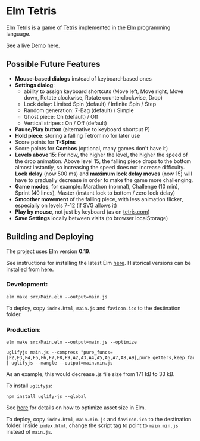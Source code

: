 # Elm Tetris

Elm Tetris is a game of [Tetris](https://en.wikipedia.org/wiki/Tetris) implemented in the [Elm](<https://en.wikipedia.org/wiki/Elm_(programming_language)>) programming language.

See a live [Demo](https://aistrate.github.io/demo/elm-tetris/index.html) here.

## Possible Future Features

- **Mouse-based dialogs** instead of keyboard-based ones
- **Settings dialog**:
  - ability to assign keyboard shortcuts (Move left, Move right, Move down, Rotate clockwise, Rotate counterclockwise, Drop)
  - Lock delay: Limited Spin (default) / Infinite Spin / Step
  - Random generation: 7-Bag (default) / Simple
  - Ghost piece: On (default) / Off
  - Vertical stripes : On / Off (default)
- **Pause/Play button** (alternative to keyboard shortcut P)
- **Hold piece**: storing a falling Tetromino for later use
- Score points for **T-Spins**
- Score points for **Combos** (optional, many games don't have it)
- **Levels above 15**: For now, the higher the level, the higher the speed of the drop animation. Above level 15, the falling piece drops to the bottom almost instantly, so increasing the speed does not increase difficulty. **Lock delay** (now 500 ms) and **maximum lock delay moves** (now 15) will have to gradually decrease in order to make the game more challenging.
- **Game modes**, for example: Marathon (normal), Challenge (10 min), Sprint (40 lines), Master (instant lock to bottom / zero lock delay)
- **Smoother movement** of the falling piece, with less animation flicker, especially on levels 7-12 (if SVG allows it)
- **Play by mouse**, not just by keyboard (as on [tetris.com](https://tetris.com/))
- **Save Settings** locally between visits (to browser localStorage)

## Building and Deploying

The project uses Elm version **0.19**.

See instructions for installing the latest Elm [here](https://guide.elm-lang.org/install/elm.html). Historical versions can be installed from [here](https://github.com/elm/compiler/releases).

### Development:

```
elm make src/Main.elm --output=main.js
```

To deploy, copy `index.html`, `main.js` and `favicon.ico` to the destination folder.

### Production:

```
elm make src/Main.elm --output=main.js --optimize

uglifyjs main.js --compress "pure_funcs=[F2,F3,F4,F5,F6,F7,F8,F9,A2,A3,A4,A5,A6,A7,A8,A9],pure_getters,keep_fargs=false,unsafe_comps,unsafe" | uglifyjs --mangle --output=main.min.js
```

As an example, this would decrease .js file size from 171 kB to 33 kB.

To install `uglifyjs`:

```
npm install uglify-js --global
```

See [here](https://github.com/elm/compiler/blob/master/hints/optimize.md) for details on how to optimize asset size in Elm.

To deploy, copy `index.html`, `main.min.js` and `favicon.ico` to the destination folder. Inside `index.html`, change the script tag to point to `main.min.js` instead of `main.js`.
